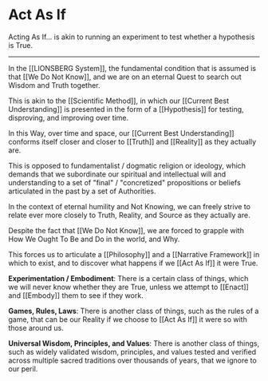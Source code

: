 # Act As If

Acting As If... is akin to running an experiment to test whether a hypothesis is True. 
___

In the [[LIONSBERG System]], the fundamental condition that is assumed is that [[We Do Not Know]], and we are on an eternal Quest to search out Wisdom and Truth together. 

This is akin to the [[Scientific Method]], in which our [[Current Best Understanding]] is presented in the form of a [[Hypothesis]] for testing, disproving, and improving over time. 

In this Way, over time and space, our [[Current Best Understanding]] conforms itself closer and closer to [[Truth]] and [[Reality]] as they actually are. 

This is opposed to fundamentalist / dogmatic religion or ideology, which demands that we subordinate our spiritual and intellectual will and understanding to a set of "final" / "concretized" propositions or beliefs articulated in the past by a set of Authorities. 

In the context of eternal humility and Not Knowing, we can freely strive to relate ever more closely to Truth, Reality, and Source as they actually are. 

Despite the fact that [[We Do Not Know]], we are forced to grapple with How We Ought To Be and Do in the world, and Why. 

This forces us to articulate a [[Philosophy]] and a [[Narrative Framework]] in which to exist, and to discover what happens if we [[Act As If]] it were True. 

**Experimentation / Embodiment**: There is a certain class of things, which we will never know whether they are True, unless we attempt to [[Enact]] and [[Embody]] them to see if they work. 

**Games, Rules, Laws**: There is another class of things, such as the rules of a game, that can be our Reality if we choose to [[Act As If]] it were so with those around us. 

**Universal Wisdom, Principles, and Values**: There is another class of things, such as widely validated wisdom, principles, and values tested and verified across multiple sacred traditions over thousands of years, that we ignore to our peril. 